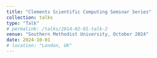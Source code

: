 ```yaml
---
title: "Clements Scientific Computing Seminar Series"
collection: talks
type: "Talk"
# permalink: /talks/2014-02-01-talk-2
venue: "Southern Methodist University, October 2024"
date: 2024-10-01
# location: "London, UK"
---
```


<!-- [More information here](http://example2.com)

This is a description of your talk, which is a markdown files that can be all markdown-ified like any other post. Yay markdown! -->

